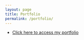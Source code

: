 ```yaml
---
layout: page
title: Portfolio
permalink: /portfolio/
---
```


- [Click here to access my portfolio](https://vorthkor.github.io/portfolio/)